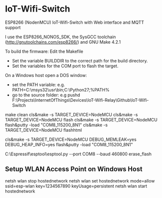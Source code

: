 # IoT-Wifi-Switch
ESP8266 (NodenMCU) IoT-Wifi-Switch with Web interface and MQTT support

I use the ESP8266_NONOS_SDK, the SysGCC toolchain (http://gnutoolchains.com/esp8266/) and GNU Make 4.2.1

To build the firmware:
Edit the Makefile
* Set the variable BUILDDIR to the correct path for the build directory.
* Set the variables for the COM port to flash the target.

On a Windows host open a DOS window:
* set the PATH variable: e.g. PATH=C:\msys32\usr\bin;C:\Python27;%PATH%
* go to the source folder: e.g pushd F:\Projects\InternetOfThings\Devices\IoT-Wifi-Relay\Github\IoT-Wifi-Switch

make clean
cls&make -s TARGET_DEVICE=NodeMCU
cls&make -s TARGET_DEVICE=NodeMCU flash
cls&make -s TARGET_DEVICE=NodeMCU flash&putty -load "COM8_115200_8N1"
cls&make -s TARGET_DEVICE=NodeMCU flashhtml

cls&make -s TARGET_DEVICE=NodeMCU DEBUG_MEMLEAK=yes DEBUG_HEAP_INFO=yes flash&putty -load "COM8_115200_8N1"

C:\Espressif\esptool\esptool.py --port COM8 --baud 460800 erase_flash

Setup WLAN Access Point on Windows Host
---------------------------------------
netsh wlan stop hostednetwork
netsh wlan set hostednetwork mode=allow ssid=esp-wlan key=1234567890 keyUsage=persistent
netsh wlan start hostednetwork

